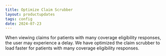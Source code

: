 ```yaml
---
title: Optimize Claim Scrubber
layout: productupdates
tags: config
date: 2024-07-23
---
```


When viewing claims for patients with many coverage eligibility responses, the user may experience a delay.
We have optimized the claim scrubber to load faster for patients with many coverage eligibility responses.

